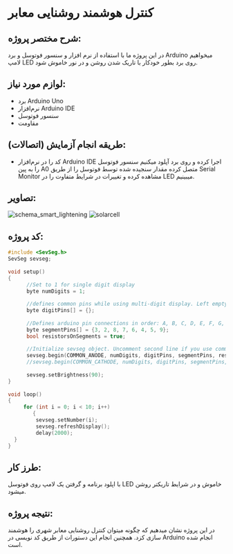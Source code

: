 
# کنترل هوشمند روشنایی معابر

## شرح مختصر پروژه:
در این پروژه ما با استفاده از نرم افزار و سنسور فوتوسل و برد Arduino میخواهیم لامپ LED روی برد بطور خودکار با تاریک شدن روشن و در نور خاموش شود.

## لوازم مورد نیاز:
-  برد Arduino Uno
- نرم‌افزار Arduino IDE
- سنسور فوتوسل
- مقاومت

## طریقه انجام آزمایش (اتصالات):
- کد را در نرم‌افزار Arduino IDE اجرا کرده و روی برد آپلود میکنیم سنسور فوتوسل را به پین A0 متصل کرده مقدار سنجیده شده توسط فوتوسل را از طریق Serial Monitor مشاهده کرده و تغییرات در شرایط متفاوت را در LED میبینیم.

## تصاویر:
![schema_smart_lightening](https://github.com/user-attachments/assets/e5a742d6-472d-4540-975a-674d5009fad0)
![solarcell](https://github.com/user-attachments/assets/9d634206-94b1-469d-8e5d-178fedbadc2d)



## کد پروژه:
```cpp
#include <SevSeg.h>
SevSeg sevseg;
 
void setup()
{
      //Set to 1 for single digit display
      byte numDigits = 1;
   
      //defines common pins while using multi-digit display. Left empty as we have a single digit display
      byte digitPins[] = {};
   
      //Defines arduino pin connections in order: A, B, C, D, E, F, G, DP
      byte segmentPins[] = {3, 2, 8, 7, 6, 4, 5, 9};
      bool resistorsOnSegments = true;
   
      //Initialize sevseg object. Uncomment second line if you use common cathode 7 segment
      sevseg.begin(COMMON_ANODE, numDigits, digitPins, segmentPins, resistorsOnSegments);
      //sevseg.begin(COMMON_CATHODE, numDigits, digitPins, segmentPins, resistorsOnSegments);
   
      sevseg.setBrightness(90);
}
 
void loop()
{
     for (int i = 0; i < 10; i++)
        {
         sevseg.setNumber(i);
         sevseg.refreshDisplay();
         delay(2000);
  }
}
```

## طرز کار:
با اپلود برنامه و گرفتن یک لامپ روی فوتوسل LED خاموش و در شرایط تاریکتر روشن میشود.
## نتیجه‌ پروژه:
در این پروژه نشان‌ میدهیم که چگونه میتوان کنترل روشنایی معابر شهری را هوشمند سازی کزد. همچنین انجام این دستورات از طریق کد نویسی در Arduino انجام شده است.